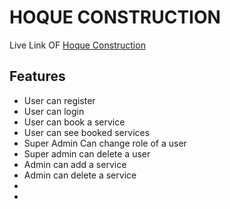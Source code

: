 # HOQUE CONSTRUCTION

Live Link OF [Hoque Construction](https://nextjs.org/docs/deployment)

## Features

<ul>
<li>User can register</li>
<li>User can login </li>
<li>User can book a service</li>
<li>User can see booked services</li>
<li>Super Admin Can change role of a user</li>
<li>Super admin can delete a user</li>
<li>Admin can add a service</li>
<li>Admin can delete a service </li>
<li></li>
<li></li>
</ul>
